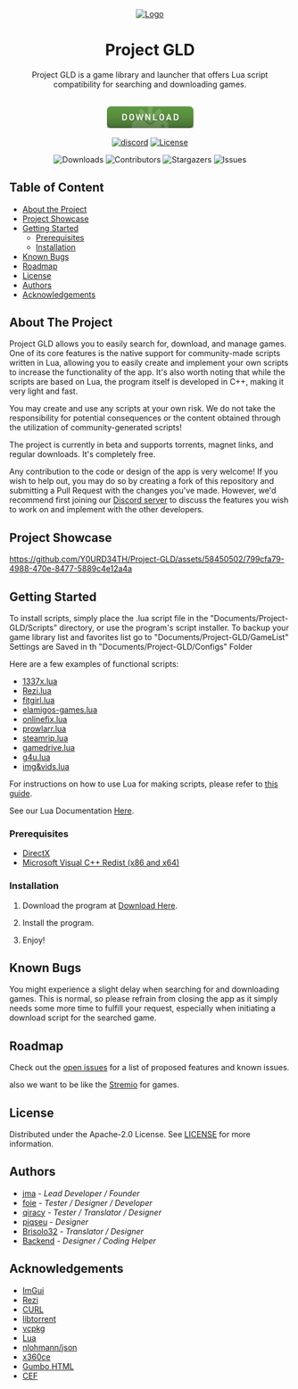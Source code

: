 <div align=center>
  <a href="https://github.com/Y0URD34TH/Project-GLD">
    <img src="https://github.com/piqseu/Project-GLD/blob/main/Images/favicon.png?raw=true" alt="Logo" width="640" height="320">
  </a>
  <h1 align="center">Project GLD</h1>
  <p>
    Project GLD is a game library and launcher that offers Lua script compatibility for searching and downloading games.
  </p>
<br/>
<a href=https://github.com/Y0URD34TH/Project-GLD/releases/latest/download/GLDSetup.exe>
<img src="https://github.com/Y0URD34TH/Project-GLD/blob/main/Images/dl.png" alt="Download" width="155">
</a>
  
[![discord](https://img.shields.io/badge/Discord-5865F2?style=for-the-badge&logo=discord&logoColor=white)](https://discord.gg/FyH6Z34vcZ)
[![License](https://img.shields.io/badge/license-Apache--2.0-blue?style=for-the-badge)](https://github.com/Y0URD34TH/Project-GLD/blob/main/LICENSE)

![Downloads](https://img.shields.io/github/downloads/Y0URD34TH/Project-GLD/total) ![Contributors](https://img.shields.io/github/contributors/Y0URD34TH/Project-GLD?color=dark-green) ![Stargazers](https://img.shields.io/github/stars/Y0URD34TH/Project-GLD?style=social) ![Issues](https://img.shields.io/github/issues/Y0URD34TH/Project-GLD) 
</div>

## Table of Content

* [About the Project](#about-the-project)
* [Project Showcase](#project-showcase)
* [Getting Started](#getting-started)
  * [Prerequisites](#prerequisites)
  * [Installation](#installation)
* [Known Bugs](#known-bugs)
* [Roadmap](#roadmap)
* [License](#license)
* [Authors](#authors)
* [Acknowledgements](#acknowledgements)

## About The Project


Project GLD allows you to easily search for, download, and manage games. One of its core features is the native support for community-made scripts written in Lua, allowing you to easily create and implement your own scripts to increase the functionality of the app.
It's also worth noting that while the scripts are based on Lua, the program itself is developed in C++, making it very light and fast.

You may create and use any scripts at your own risk. We do not take the responsibility for potential consequences or the content obtained through the utilization of community-generated scripts!

The project is currently in beta and supports torrents, magnet links, and regular downloads.
It's completely free.

Any contribution to the code or design of the app is very welcome! If you wish to help out, you may do so by creating a fork of this repository and submitting a Pull Request with the changes you've made. However, we'd recommend first joining our [Discord server](https://discord.gg/FyH6Z34vcZ) to discuss the features you wish to work on and implement with the other developers.

## Project Showcase



https://github.com/Y0URD34TH/Project-GLD/assets/58450502/799cfa79-4988-470e-8477-5889c4e12a4a




## Getting Started

To install scripts, simply place the .lua script file in the "Documents/Project-GLD/Scripts" directory, or use the program's script installer.
To backup your game library list and favorites list go to "Documents/Project-GLD/GameList"
Settings are Saved in th "Documents/Project-GLD/Configs" Folder

Here are a few examples of functional scripts:

* [1337x.lua](https://github.com/Y0URD34TH/Project-GLD/blob/main/Scripts/1337x.lua)
* [Rezi.lua](https://github.com/Y0URD34TH/Project-GLD/blob/main/Scripts/Rezi.lua)
* [fitgirl.lua](https://github.com/Y0URD34TH/Project-GLD/blob/main/Scripts/fitgirl.lua)
* [elamigos-games.lua](https://github.com/Y0URD34TH/Project-GLD/blob/main/Scripts/elamigos-games.lua)
* [onlinefix.lua](https://github.com/Y0URD34TH/Project-GLD/blob/main/Scripts/onlinefix.lua)
* [prowlarr.lua](https://github.com/Y0URD34TH/Project-GLD/blob/main/Scripts/prowlarr.lua)
* [steamrip.lua](https://github.com/Y0URD34TH/Project-GLD/blob/main/Scripts/steamrip.lua)
* [gamedrive.lua](https://github.com/Y0URD34TH/Project-GLD/blob/main/Scripts/gamedrive.lua)
* [g4u.lua](https://github.com/Y0URD34TH/Project-GLD/blob/main/Scripts/g4u.lua)
* [img&vids.lua](https://github.com/Y0URD34TH/Project-GLD/blob/main/Scripts/img&vids.lua)

For instructions on how to use Lua for making scripts, please refer to [this guide](https://github.com/Y0URD34TH/Project-GLD/blob/main/LuaParams.md).

See our Lua Documentation [Here](https://github.com/Y0URD34TH/Project-GLD/blob/main/LuaParams.md).

### Prerequisites

* [DirectX](https://www.microsoft.com/pt-br/download/details.aspx?id=35)
* [Microsoft Visual C++ Redist (x86 and x64)](https://www.techpowerup.com/download/visual-c-redistributable-runtime-package-all-in-one/)

### Installation

1. Download the program at [Download Here](https://github.com/Y0URD34TH/Project-GLD/releases/latest/download/GLDSetup.exe).

2. Install the program.

3. Enjoy!


## Known Bugs

You might experience a slight delay when searching for and downloading games. This is normal, so please refrain from closing the app as it simply needs some more time to fulfill your request, especially when initiating a download script for the searched game.

## Roadmap

Check out the [open issues](https://github.com/Y0URD34TH/Project-GLD/issues) for a list of proposed features and known issues.

also we want to be like the [Stremio](https://www.stremio.com/) for games.

## License

Distributed under the Apache-2.0 License. See [LICENSE](https://github.com/Y0URD34TH/Project-GLD/blob/main/LICENSE) for more information.

## Authors

* [jma](https://github.com/Y0URD34TH) - *Lead Developer / Founder*
* [foie](https://github.com/KaylinOwO) - *Tester / Designer / Developer*
* [qiracy](https://github.com/qiracy) - *Tester / Translator / Designer*
* [piqseu](https://github.com/piqseu) - *Designer*
* [Brisolo32](https://github.com/Brisolo32) - *Translator / Designer*
* [Backend](https://github.com/Backend2121) - *Designer / Coding Helper*

## Acknowledgements

* [ImGui](https://github.com/ocornut/imgui)
* [Rezi](https://rezi.one/)
* [CURL](https://github.com/curl/curl)
* [libtorrent](https://www.libtorrent.org/)
* [vcpkg](https://vcpkg.io/en/)
* [Lua](https://www.lua.org/)
* [nlohmann/json](https://github.com/nlohmann/json)
* [x360ce](https://github.com/x360ce/x360ce)
* [Gumbo HTML](https://github.com/google/gumbo-parser)
* [CEF](https://github.com/chromiumembedded/cef)
